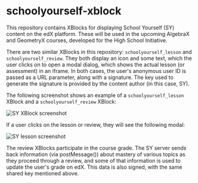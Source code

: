 schoolyourself-xblock
============================

This repository contains XBlocks for displaying School Yourself (SY)
content on the edX platform. These will be used in the upcoming AlgebraX
and GeometryX courses, developed for the High School Initiative.

There are two similar XBlocks in this repository: `schoolyourself_lesson` and
`schoolyourself_review`. They both display an icon and some text, which
the user clicks on to open a modal dialog, which shows the actual lesson
(or assessment) in an iframe. In both cases, the user's anonymous user ID
is passed as a URL parameter, along with a signature. The key used to generate
the signature is provided by the content author (in this case, SY).

The following screenshot shows an example of a `schoolyourself_lesson` XBlock
and a `schoolyourself_review` XBlock:

![SY XBlock screenshot](xblocks.png)

If a user clicks on the lesson or review, they will see the following modal:

![SY lesson screenshot](lesson.png)

The review XBlocks participate in the course grade. The SY server
sends back information (via postMessage()) about mastery of various
topics as they proceed through a review, and some of that information
is used to update the user's grade on edX. This data is also signed,
with the same shared key mentioned above.
